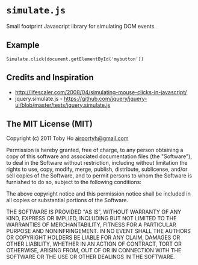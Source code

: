 `simulate.js`
=============

Small footprint Javascript library for simulating DOM events.

Example
-------

    Simulate.click(document.getElementById('mybutton'))

Credits and Inspiration
-----------------------

- <http://lifescaler.com/2008/04/simulating-mouse-clicks-in-javascript/>
- jquery.simulate.js - <https://github.com/jquery/jquery-ui/blob/master/tests/jquery.simulate.js>

The MIT License (MIT)
---------------------
Copyright (c) 2011 Toby Ho <airportyh@gmail.com>

Permission is hereby granted, free of charge, to any person obtaining a copy of this software and associated documentation files (the "Software"), to deal in the Software without restriction, including without limitation the rights to use, copy, modify, merge, publish, distribute, sublicense, and/or sell copies of the Software, and to permit persons to whom the Software is furnished to do so, subject to the following conditions:

The above copyright notice and this permission notice shall be included in all copies or substantial portions of the Software.

THE SOFTWARE IS PROVIDED "AS IS", WITHOUT WARRANTY OF ANY KIND, EXPRESS OR IMPLIED, INCLUDING BUT NOT LIMITED TO THE WARRANTIES OF MERCHANTABILITY, FITNESS FOR A PARTICULAR PURPOSE AND NONINFRINGEMENT. IN NO EVENT SHALL THE AUTHORS OR COPYRIGHT HOLDERS BE LIABLE FOR ANY CLAIM, DAMAGES OR OTHER LIABILITY, WHETHER IN AN ACTION OF CONTRACT, TORT OR OTHERWISE, ARISING FROM, OUT OF OR IN CONNECTION WITH THE SOFTWARE OR THE USE OR OTHER DEALINGS IN THE SOFTWARE.